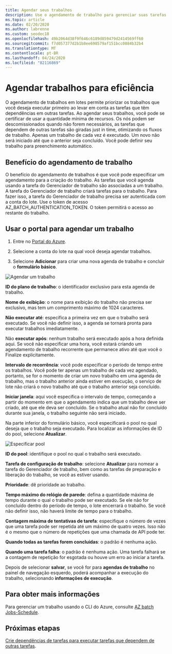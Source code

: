 ```yaml
---
title: Agendar seus trabalhos
description: Use o agendamento de trabalho para gerenciar suas tarefas.
ms.topic: article
ms.date: 02/20/2020
ms.author: labrenne
ms.custom: seodec18
ms.openlocfilehash: 49b2064d38f9f646c6189d859479d2414569ff60
ms.sourcegitcommit: f7d057377d2b1b8ee698579af151bcc0884b32b4
ms.translationtype: MT
ms.contentlocale: pt-BR
ms.lasthandoff: 04/24/2020
ms.locfileid: "82116869"
---
```

# <a name="schedule-jobs-for-efficiency"></a>Agendar trabalhos para eficiência

O agendamento de trabalhos em lotes permite priorizar os trabalhos que você deseja executar primeiro ao levar em conta as tarefas que têm dependências em outras tarefas. Ao agendar seus trabalhos, você pode se certificar de usar a quantidade mínima de recursos. Os nós podem ser descomissionados quando não forem necessários, as tarefas que dependem de outras tarefas são giradas just in time, otimizando os fluxos de trabalho. Apenas um trabalho de cada vez é executado. Um novo não será iniciado até que o anterior seja concluído. Você pode definir seu trabalho para preenchimento automático. 

## <a name="benefit-of-job-scheduling"></a>Benefício do agendamento de trabalho

O benefício do agendamento de trabalhos é que você pode especificar um agendamento para a criação do trabalho. As tarefas que você agenda usando a tarefa do Gerenciador de trabalho são associadas a um trabalho. A tarefa do Gerenciador de trabalho criará tarefas para o trabalho. Para fazer isso, a tarefa do Gerenciador de trabalho precisa ser autenticada com a conta do lote. Use o token de acesso AZ_BATCH_AUTHENTICATION_TOKEN. O token permitirá o acesso ao restante do trabalho. 

## <a name="use-the-portal-to-schedule-a-job"></a>Usar o portal para agendar um trabalho

   1. Entre no [Portal do Azure](https://portal.azure.com/).

   2. Selecione a conta do lote na qual você deseja agendar trabalhos.

   3. Selecione **Adicionar** para criar uma nova agenda de trabalho e concluir o **formulário básico**.



![Agendar um trabalho][1]

**ID do plano de trabalho**: o identificador exclusivo para esta agenda de trabalho.

**Nome de exibição**: o nome para exibição do trabalho não precisa ser exclusivo, mas tem um comprimento máximo de 1024 caracteres.

**Não executar até**: especifica a primeira vez em que o trabalho será executado. Se você não definir isso, a agenda se tornará pronta para executar trabalhos imediatamente.

Não **executar após**: nenhum trabalho será executado após a hora definida aqui. Se você não especificar uma hora, você estará criando um agendamento de trabalho recorrente que permanece ativo até que você o Finalize explicitamente.

**Intervalo de recorrência**: você pode especificar o período de tempo entre os trabalhos. Você pode ter apenas um trabalho de cada vez agendado, portanto, se for o momento de criar um novo trabalho em uma agenda de trabalho, mas o trabalho anterior ainda estiver em execução, o serviço de lote não criará o novo trabalho até que o trabalho anterior seja concluído.  

**Iniciar janela**: aqui você especifica o intervalo de tempo, começando a partir do momento em que o agendamento indica que um trabalho deve ser criado, até que ele deva ser concluído. Se o trabalho atual não for concluído durante sua janela, o trabalho seguinte não será iniciado.

Na parte inferior do formulário básico, você especificará o pool no qual deseja que o trabalho seja executado. Para localizar as informações de ID do pool, selecione **Atualizar**. 

![Especificar pool][2]


**ID do pool**: identifique o pool no qual o trabalho será executado.

**Tarefa de configuração de trabalho**: selecione **Atualizar** para nomear a tarefa do Gerenciador de trabalho, bem como as tarefas de preparação e liberação do trabalho, se você as estiver usando.

**Prioridade**: dê prioridade ao trabalho.

**Tempo máximo do relógio de parede**: defina a quantidade máxima de tempo durante o qual o trabalho pode ser executado. Se ele não for concluído dentro do período de tempo, o lote encerrará o trabalho. Se você não definir isso, não haverá limite de tempo para o trabalho.

**Contagem máxima de tentativas de tarefa**: especifique o número de vezes que uma tarefa pode ser repetida até um máximo de quatro vezes. Isso não é o mesmo que o número de repetições que uma chamada de API pode ter.

**Quando todas as tarefas forem concluídas**: o padrão é nenhuma ação.

**Quando uma tarefa falha**: o padrão é nenhuma ação. Uma tarefa falhará se a contagem de repetição for esgotada ou houve um erro ao iniciar a tarefa. 

Depois de selecionar **salvar**, se você for para **agendas de trabalho** no painel de navegação esquerdo, poderá acompanhar a execução do trabalho, selecionando **informações de execução**.


## <a name="for-more-information"></a>Para obter mais informações

Para gerenciar um trabalho usando o CLI do Azure, consulte [AZ batch Jobs-Schedule](https://docs.microsoft.com/cli/azure/batch/job-schedule?view=azure-cli-latest).

## <a name="next-steps"></a>Próximas etapas

[Crie dependências de tarefas para executar tarefas que dependem de outras tarefas](batch-task-dependencies.md).





[1]: ./media/batch-job-schedule/add_job_schedule-02.png
[2]: ./media/batch-job-schedule/add_job_schedule-03.png


